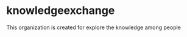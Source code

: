 knowledgeexchange
=================

This organization is created for explore the knowledge among people
